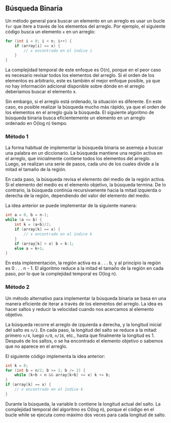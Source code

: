 ## Búsqueda Binaria

Un método general para buscar un elemento en un arreglo es usar un bucle `for` que itere a través de los elementos del arreglo. Por ejemplo, el siguiente código busca un elemento `x` en un arreglo:

```cpp
for (int i = 0; i < n; i++) {
    if (array[i] == x) {
        // x encontrado en el índice i
    }
}
```

La complejidad temporal de este enfoque es O(n), porque en el peor caso es necesario revisar todos los elementos del arreglo. Si el orden de los elementos es arbitrario, este es también el mejor enfoque posible, ya que no hay información adicional disponible sobre dónde en el arreglo deberíamos buscar el elemento x.

Sin embargo, si el arreglo está ordenado, la situación es diferente. En este caso, es posible realizar la búsqueda mucho más rápido, ya que el orden de los elementos en el arreglo guía la búsqueda. El siguiente algoritmo de búsqueda binaria busca eficientemente un elemento en un arreglo ordenado en O(log n) tiempo.

### Método 1

La forma habitual de implementar la búsqueda binaria se asemeja a buscar una palabra en un diccionario. La búsqueda mantiene una región activa en el arreglo, que inicialmente contiene todos los elementos del arreglo. Luego, se realizan una serie de pasos, cada uno de los cuales divide a la mitad el tamaño de la región.

En cada paso, la búsqueda revisa el elemento del medio de la región activa. Si el elemento del medio es el elemento objetivo, la búsqueda termina. De lo contrario, la búsqueda continúa recursivamente hacia la mitad izquierda o derecha de la región, dependiendo del valor del elemento del medio.

La idea anterior se puede implementar de la siguiente manera:

```cpp
int a = 0, b = n-1;
while (a <= b) {
    int k = (a+b)/2;
    if (array[k] == x) {
        // x encontrado en el índice k
    }
    if (array[k] > x) b = k-1;
    else a = k+1;
}
```

En esta implementación, la región activa es a . . . b, y al principio la región es 0 . . . n - 1. El algoritmo reduce a la mitad el tamaño de la región en cada paso, por lo que la complejidad temporal es O(log n).

### Método 2

Un método alternativo para implementar la búsqueda binaria se basa en una manera eficiente de iterar a través de los elementos del arreglo. La idea es hacer saltos y reducir la velocidad cuando nos acercamos al elemento objetivo.

La búsqueda recorre el arreglo de izquierda a derecha, y la longitud inicial del salto es `n/2`. En cada paso, la longitud del salto se reduce a la mitad: primero `n/4`, luego `n/8`, `n/16`, etc., hasta que finalmente la longitud es 1. Después de los saltos, o se ha encontrado el elemento objetivo o sabemos que no aparece en el arreglo.

El siguiente código implementa la idea anterior:

```cpp
int k = 0;
for (int b = n/2; b >= 1; b /= 2) {
    while (k+b < n && array[k+b] <= x) k += b;
}
if (array[k] == x) {
    // x encontrado en el índice k
}
```

Durante la búsqueda, la variable b contiene la longitud actual del salto. La complejidad temporal del algoritmo es O(log n), porque el código en el bucle while se ejecuta como máximo dos veces para cada longitud de salto.